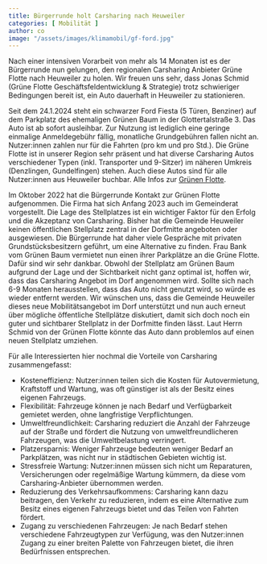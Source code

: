 ```yaml
---
title: Bürgerrunde holt Carsharing nach Heuweiler
categories: [ Mobilität ]
author: co
image: "/assets/images/klimamobil/gf-ford.jpg"
---
```

Nach einer intensiven Vorarbeit von mehr als 14 Monaten ist es der Bürgerrunde nun gelungen, den regionalen Carsharing Anbieter Grüne Flotte nach Heuweiler zu holen. Wir freuen uns sehr, dass Jonas Schmid (Grüne Flotte Geschäftsfeldentwicklung & Strategie) trotz schwieriger Bedingungen bereit ist, ein Auto dauerhaft in Heuweiler zu stationieren. 

Seit dem 24.1.2024 steht ein schwarzer Ford Fiesta (5 Türen, Benziner) auf dem Parkplatz des ehemaligen Grünen Baum in der Glottertalstraße 3. Das Auto ist ab sofort ausleihbar. Zur Nutzung ist lediglich eine geringe einmalige Anmeldegebühr fällig, monatliche Grundgebühren fallen nicht an. Nutzer:innen zahlen nur für die Fahrten (pro km und pro Std.). Die Grüne Flotte ist in unserer Region sehr präsent und hat diverse Carsharing Autos verschiedener Typen (inkl. Transporter und 9-Sitzer) im näheren Umkreis (Denzlingen, Gundelfingen) stehen. Auch diese Autos sind für alle Nutzer:innen aus Heuweiler buchbar. Alle Infos zur [Grünen Flotte](https://gruene-flotte.com/carsharing/).

Im Oktober 2022 hat die Bürgerrunde Kontakt zur Grünen Flotte aufgenommen. Die Firma hat sich Anfang 2023 auch im Gemeinderat vorgestellt. Die Lage des Stellplatzes ist ein wichtiger Faktor für den Erfolg und die Akzeptanz von Carsharing. Bisher hat die Gemeinde Heuweiler keinen öffentlichen Stellplatz zentral in der Dorfmitte angeboten oder ausgewiesen. Die Bürgerrunde hat daher viele Gespräche mit privaten Grundstücksbesitzern geführt, um eine Alternative zu finden. Frau Bank vom Grünen Baum vermietet nun einen ihrer Parkplätze an die Grüne Flotte. Dafür sind wir sehr dankbar. Obwohl der Stellplatz am Grünen Baum aufgrund der Lage und der Sichtbarkeit nicht ganz optimal ist, hoffen wir, dass das Carsharing Angebot im Dorf angenommen wird. Sollte sich nach 6-9 Monaten herausstellen, dass das Auto nicht genutzt wird, so würde es wieder entfernt werden. Wir wünschen uns, dass die Gemeinde Heuweiler dieses neue Mobilitätsangebot im Dorf unterstützt und nun auch erneut über mögliche öffentliche Stellplätze diskutiert, damit sich doch noch ein guter und sichtbarer Stellplatz in der Dorfmitte finden lässt. Laut Herrn Schmid von der Grünen Flotte könnte das Auto dann problemlos auf einen neuen Stellplatz umziehen.

Für alle Interessierten hier nochmal die Vorteile von Carsharing zusammengefasst:
* Kosteneffizienz: Nutzer:innen teilen sich die Kosten für Autovermietung, Kraftstoff und Wartung, was oft günstiger ist als der Besitz eines eigenen Fahrzeugs.
* Flexibilität: Fahrzeuge können je nach Bedarf und Verfügbarkeit gemietet werden, ohne langfristige Verpflichtungen.
* Umweltfreundlichkeit: Carsharing reduziert die Anzahl der Fahrzeuge auf der Straße und fördert die Nutzung von umweltfreundlicheren Fahrzeugen, was die Umweltbelastung verringert.
* Platzersparnis: Weniger Fahrzeuge bedeuten weniger Bedarf an Parkplätzen, was nicht nur in städtischen Gebieten wichtig ist.
* Stressfreie Wartung: Nutzer:innen müssen sich nicht um Reparaturen, Versicherungen oder regelmäßige Wartung kümmern, da diese vom Carsharing-Anbieter übernommen werden.
* Reduzierung des Verkehrsaufkommens: Carsharing kann dazu beitragen, den Verkehr zu reduzieren, indem es eine Alternative zum Besitz eines eigenen Fahrzeugs bietet und das Teilen von Fahrten fördert.
* Zugang zu verschiedenen Fahrzeugen: Je nach Bedarf stehen verschiedene Fahrzeugtypen zur Verfügung, was den Nutzer:innen Zugang zu einer breiten Palette von Fahrzeugen bietet, die ihren Bedürfnissen entsprechen.
